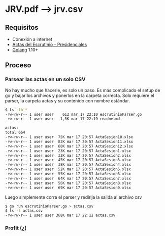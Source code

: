 # JRV.pdf --> jrv.csv

## Requisitos

- Conexión a internet 
- [Actas del Escrutinio - Presidenciales](http://www.tse.go.cr/elecciones2018/actas_escrutinio.htm)
- [Golang](https://golang.org/doc/install) 1.10+

## Proceso

### Parsear las actas en un solo CSV

No hay mucho que hacerle, es solo un paso. Es más complicado el setup de go y bajar los archivos y ponerlos en la carpeta correcta. Solo requiere el parser, la carpeta actas y su contenido con nombre estándar.

```bash
$ ls -lh *
-rw-rw-r-- 1 user user    612 mar 17 22:10 escrutinioParser.go
-rw-rw-r-- 1 user user   1,5K mar 17 22:19 readme.md

actas:
total 664
-rw-rw-r-- 1 user user  75K mar 17 20:57 ActaSesion10.xlsx
-rw-rw-r-- 1 user user  82K mar 17 20:57 ActaSesion11.xlsx
-rw-rw-r-- 1 user user  60K mar 17 20:57 ActaSesion12.xlsx
-rw-rw-r-- 1 user user  23K mar 17 20:57 ActaSesion1.xlsx
-rw-rw-r-- 1 user user  32K mar 17 20:57 ActaSesion2.xlsx
-rw-rw-r-- 1 user user  45K mar 17 20:57 ActaSesion3.xlsx
-rw-rw-r-- 1 user user  38K mar 17 20:57 ActaSesion4.xlsx
-rw-rw-r-- 1 user user  52K mar 17 20:57 ActaSesion5.xlsx
-rw-rw-r-- 1 user user  55K mar 17 20:57 ActaSesion6.xlsx
-rw-rw-r-- 1 user user  64K mar 17 20:57 ActaSesion7.xlsx
-rw-rw-r-- 1 user user  56K mar 17 20:57 ActaSesion8.xlsx
-rw-rw-r-- 1 user user  69K mar 17 20:57 ActaSesion9.xlsx
```

Luego simplemente corra el parser y redirija la salida al archivo csv

```bash
$ go run escrutinioParser.go > actas.csv
$ ls -l actas.csv
-rw-rw-r-- 1 user user 368K mar 17 22:12 actas.csv
```

### Profit (¿)